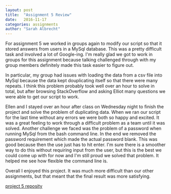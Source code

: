 ```yaml
---
layout: post
title:  "Assignment 5 Review"
date:   2016-11-17
categories: assignments
author: "Sarah Albrecht"
---
```


For assignment 5 we worked in groups again to modify our script so that it
stored answers from users in a MySql database. This was a pretty difficult
task and involved a lot of Google-ing. I'm really glad we got to work in groups
for this assignment because talking challenged through with my group members
definitely made this task easier to figure out. 

In particular, my group had issues with loading the data from a csv file into MySql
because the data kept douplicating itself so that there were many repeats. I think
this problem probably took well over an hour to solve in total, but after browsing
StackOverflow and asking Elliot many questions we were able to get our script to
work.

Ellen and I stayed over an hour after class on Wednesday night to finish the project
and solve the problem of duplicating data. When we ran our script for the last time without
any errors we were both so happy and excited. It was a great feeling to work
through a difficult problem as a team until it was solved.
Another challenge we faced was the problem of a password when running MySql from the
bash command line. In the end we removed the password requirement which made the
actual password blank. This was good because then the use just has to hit enter.
I'm sure there is a smoother way to do this without requiring input from the user,
but this is the best we could come up with for now and I'm still proud we solved
that problem. It helped me see how flexible the command line is.

Overall I enjoyed this project. It was much more difficult than our other assignments, but that
meant that the final result was more satisfying.

[project 5 reposity](https://github.com/sarecht/octocat2)